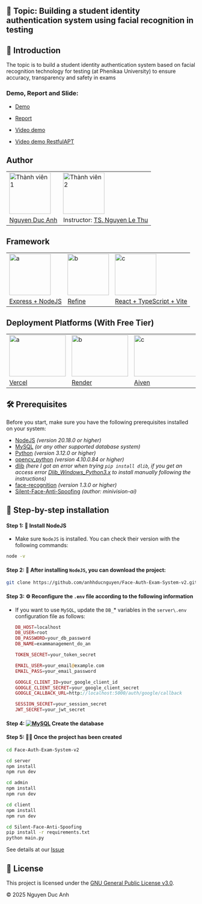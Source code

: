 ## 🚀 Topic: **Building a student identity authentication system using facial recognition in testing**

## 🌟 Introduction

The topic is to build a student identity authentication system based on facial recognition technology for testing (at Phenikaa University) to ensure accuracy, transparency and safety in exams

### Demo, Report and Slide:

- [Demo](https://graduation-project-g77v.vercel.app/)

- [Report](https://drive.google.com/drive/folders/1McMyjsh_j6sM73bt2YO14lyoNT0qciUn?usp=sharing)
  
- [Video demo]()

- [Video demo RestfulAPT]()

## Author
<table>
  <tr>
    <td><img src="https://github.com/user-attachments/assets/f50ae9b1-d56b-4ab6-b8d5-577bffdc9f15" alt="Thành viên 1"  height="110" /></td>
    <!-- <td><img src="https://avatars.githubusercontent.com/u/140246455?v=4" alt="Thành viên 1"  height="110" /></td> -->
    <td><img src="https://avatars.githubusercontent.com/u/165644902?v=4" alt="Thành viên 2"  height="110" /></td>
  <!-- <td><img src="https://i.ytimg.com/vi/g5Vki3T8clw/maxresdefault.jpg" alt="Product"  height="110" /></td> -->
  </tr>

  <tr>
    <td>
        <a href="https://github.com/anhhducnguyen" target="_blank">Nguyen Duc Anh</a>
    </td>
    <td>Instructor:
      <a href="https://github.com/lethunguyen" target="_blank">TS. Nguyen Le Thu</a>
    </td>
  </tr>
</table>

## Framework

<table>
  <tr>
    <td><img src="https://encrypted-tbn0.gstatic.com/images?q=tbn:ANd9GcT5tzpUX3l9HzU3Mky3pyyEOvfvELBsmn3PlQ&s" alt="a"  height="110" /></td>
    <td><img src="https://avatars.githubusercontent.com/u/104967037?s=280&v=4" alt="b"  height="110" /></td>
    <td><img src="https://miro.medium.com/v2/resize:fit:1400/1*poaGV4iICp06Q-yTlA2g_g.png" alt="c"  height="110" /></td>
  </tr>

  <tr>
    <td>
        <a href="https://expressjs.com/" target="_blank">Express + NodeJS</a>
    </td>
    <td>
      <a href="https://refine.dev/" target="_blank">Refine</a>
    </td>
    <td>
      <a href="https://vite.dev/guide/" target="_blank">React + TypeScript + Vite</a>
    </td>
  </tr>
</table>

## Deployment Platforms (With Free Tier)

<table>
  <tr>
    <td><img src="https://logowik.com/content/uploads/images/vercel1868.jpg" alt="a" width="150" height="110" /></td>
    <td><img src="https://www.bvp.com/assets/uploads/2023/06/portfolio-render-updated.png" alt="b" width="150" height="110" /></td>
    <td><img src="https://d15shllkswkct0.cloudfront.net/wp-content/blogs.dir/1/files/2022/05/Aiven-logo.jpg" alt="c"  width="170" height="110" /></td>
    <td><img src="https://redis.io/wp-content/uploads/2024/04/Logotype.svg?auto=webp&quality=85,75&width=120" alt="c" width="150" height="110" /></td>
  </tr>

  <tr>
    <td>
        <a href="https://logowik.com/content/uploads/images/vercel1868.jpg" target="_blank">Vercel</a>
    </td>
    <td>
      <a href="https://github.com/user-attachments/assets/56d13bfd-ae77-4745-8cb2-7c9532576214" target="_blank">Render</a>
    </td>
    <td>
      <a href="https://d15shllkswkct0.cloudfront.net/wp-content/blogs.dir/1/files/2022/05/Aiven-logo.jpg" target="_blank">Aiven</a>
    </td>
     <td>
      <a href="https://redis.io/wp-content/uploads/2024/04/Logotype.svg?auto=webp&quality=85,75&width=120" target="_blank">Redis</a>
    </td>
  </tr>
</table>


## 🛠️ Prerequisites
Before you start, make sure you have the following prerequisites installed on your system:

- [NodeJS](https://nodejs.org/en/download) _(version 20.18.0 or higher)_
- [MySQL](https://www.mysql.com/downloads/) _(or any other supported database system)_
- [Python](https://www.python.org/) _(version 3.12.0 or higher)_
- [opencv_python](https://opencv.org/) _(version 4.10.0.84 or higher)_
- [dlib](https://github.com/davisking/dlib) _(here I got an error when trying `pip install dlib`, if you get an access error [Dlib_Windows_Python3.x](https://github.com/z-mahmud22/Dlib_Windows_Python3.x) to install manually following the instructions)_
- [face-recognition](https://github.com/ageitgey/face_recognition) _(version 1.3.0 or higher)_
- [Silent-Face-Anti-Spoofing](https://github.com/minivision-ai/Silent-Face-Anti-Spoofing) _(author: minivision-ai)_

## 🔧 Step-by-step installation
#### **Step 1**: 🚀 Install NodeJS

- Make sure `NodeJS` is installed. You can check their version with the following commands:

```bash
node -v
```

#### **Step 2**: 📁 After installing `NodeJS`, you can download the project:

```bash
git clone https://github.com/anhhducnguyen/Face-Auth-Exam-System-v2.git
```

#### **Step 3**: ⚙️ Reconfigure the `.env` file according to the following information
- If you want to use `MySQL`, update the `DB_`* variables in the `server\.env` configuration file as follows:
  
    ```php
    DB_HOST=localhost
    DB_USER=root
    DB_PASSWORD=your_db_password
    DB_NAME=exammanagement_do_an

    TOKEN_SECRET=your_token_secret

    EMAIL_USER=your_email@example.com	
    EMAIL_PASS=your_email_password

    GOOGLE_CLIENT_ID=your_google_client_id
    GOOGLE_CLIENT_SECRET=your_google_client_secret
    GOOGLE_CALLBACK_URL=http://localhost:5000/auth/google/callback

    SESSION_SECRET=your_session_secret
    JWT_SECRET=your_jwt_secret
    ```


#### **Step 4**: <a href="#"><img alt="MySQL" src="https://img.shields.io/badge/MySQL-4479A1.svg?logo=MySQL&logoColor=white"></a> Create the database

#### **Step 5**: 🏃‍♂️ Once the project has been created

```bash
cd Face-Auth-Exam-System-v2
```

```bash
cd server
npm install
npm run dev 
```

```bash
cd admin
npm install
npm run dev 
```

```bash
cd client
npm install
npm run dev 
```

```bash
cd Silent-Face-Anti-Spoofing
pip install -r requirements.txt
python main.py
```



See details at our [Issue](https://github.com/anhhducnguyen/Face-Auth-Exam-System-v2/issues/1)

## 📄 License

This project is licensed under the [GNU General Public License v3.0](https://www.gnu.org/licenses/gpl-3.0.html).

© 2025 Nguyen Duc Anh




